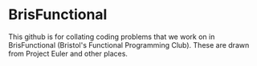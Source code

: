 # BrisFunctional

This github is for collating coding problems that we work on in BrisFunctional (Bristol's Functional Programming Club).  These are drawn from Project Euler and other places.



